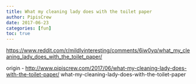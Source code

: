 ```yaml
---
title: What my cleaning lady does with the toilet paper
author: PipisCrew
date: 2017-06-23
categories: [fun]
toc: true
---
```


https://www.reddit.com/r/mildlyinteresting/comments/6iw0yq/what_my_cleaning_lady_does_with_the_toilet_paper/

origin - http://www.pipiscrew.com/2017/06/what-my-cleaning-lady-does-with-the-toilet-paper/ what-my-cleaning-lady-does-with-the-toilet-paper